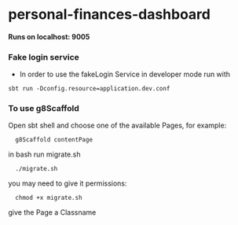 # personal-finances-dashboard

#### Runs on localhost: 9005

### Fake login service

- In order to use the fakeLogin Service in developer mode run with

```shell
sbt run -Dconfig.resource=application.dev.conf
```



### To use g8Scaffold

Open sbt shell and choose one of the available Pages, for example: 

```shell
  g8Scaffold contentPage
```

in bash run migrate.sh
```shell
  ./migrate.sh

```

you may need to give it permissions:
```shell
  chmod +x migrate.sh
```

give the Page a Classname